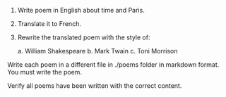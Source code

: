 
1. Write poem in English about time and Paris.

2. Translate it to French.

3. Rewrite the translated poem with the style of: 

    a. William Shakespeare
    b. Mark Twain
    c. Toni Morrison

Write each poem in a different file in ./poems folder in markdown format. You must write the poem.

Verify all poems have been written with the correct content.

